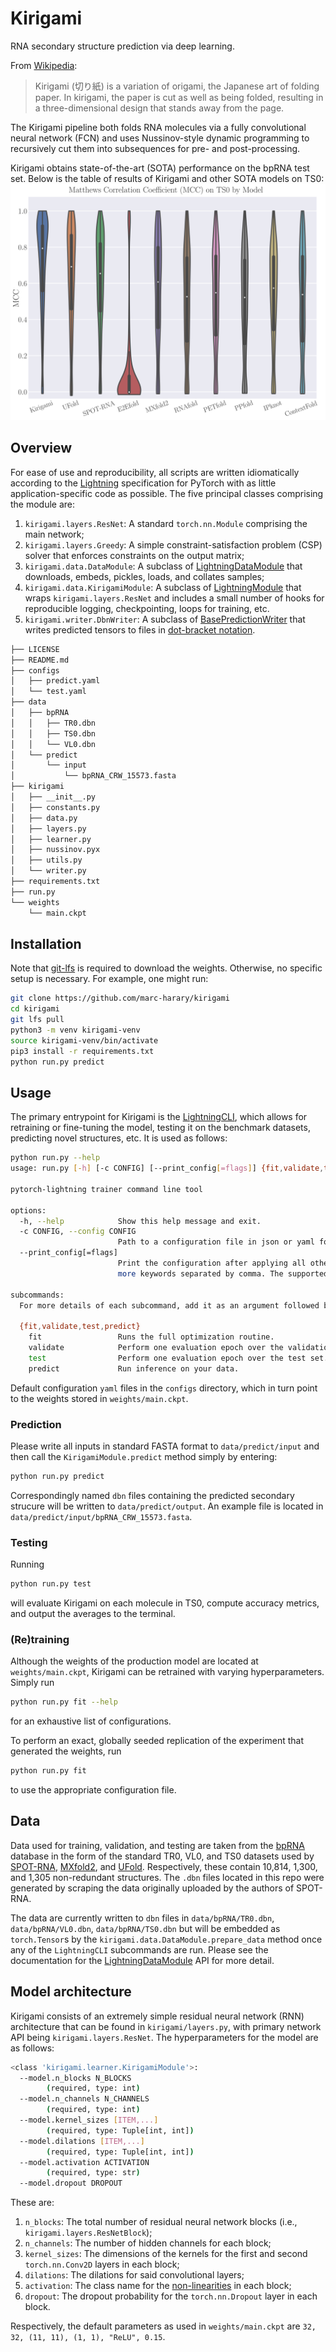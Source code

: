 # Kirigami

RNA secondary structure prediction via deep learning.

From [Wikipedia](https://en.wikipedia.org/wiki/Kirigami):

> Kirigami (切り紙) is a variation of origami, the Japanese art of folding paper. In kirigami, the paper is cut as well as being folded, resulting in a three-dimensional design that stands away from the page.

The Kirigami pipeline both folds RNA molecules via a fully convolutional neural network (FCN) and uses Nussinov-style dynamic programming to recursively cut them into subsequences for pre- and post-processing.

Kirigami obtains state-of-the-art (SOTA) performance on the bpRNA test set. Below is the table of results of Kirigami and other SOTA models on TS0:
<img src="figs/repo-fig1.svg">

## Overview

For ease of use and reproducibility, all scripts are written idiomatically according to the [Lightning](https://www.pytorchlightning.ai) specification for PyTorch with as little application-specific code as possible. The five principal classes comprising the module are:

1. `kirigami.layers.ResNet`: A standard `torch.nn.Module` comprising the main network;
2. `kirigami.layers.Greedy`: A simple constraint-satisfaction problem (CSP) solver that enforces constraints on the output matrix;
3. `kirigami.data.DataModule`: A subclass of [LightningDataModule](https://lightning.ai/docs/pytorch/stable/data/datamodule.html?highlight=datamodule) that downloads, embeds, pickles, loads, and collates samples;
4. `kirigami.data.KirigamiModule`: A subclass of [LightningModule](https://lightning.ai/docs/pytorch/stable/common/lightning_module.html) that wraps `kirigami.layers.ResNet` and includes a small number of hooks for reproducible logging, checkpointing, loops for training, etc.
5. `kirigami.writer.DbnWriter`: A subclass of [BasePredictionWriter](https://lightning.ai/docs/pytorch/latest/api/lightning.pytorch.callbacks.BasePredictionWriter.html) that writes predicted tensors to files in [dot-bracket notation](https://www.tbi.univie.ac.at/RNA/ViennaRNA/doc/html/rna_structure_notations.html).

```bash
├── LICENSE
├── README.md
├── configs
│   ├── predict.yaml
│   └── test.yaml
├── data
│   ├── bpRNA
│   │   ├── TR0.dbn
│   │   ├── TS0.dbn
│   │   └── VL0.dbn
│   └── predict
│       └── input
│           └── bpRNA_CRW_15573.fasta
├── kirigami
│   ├── __init__.py
│   ├── constants.py
│   ├── data.py
│   ├── layers.py
│   ├── learner.py
│   ├── nussinov.pyx
│   ├── utils.py
│   └── writer.py
├── requirements.txt
├── run.py
└── weights
    └── main.ckpt
```

## Installation
Note that [git-lfs](https://git-lfs.com/) is required to download the weights. Otherwise, no specific setup is necessary. For example, one might run:
```bash
git clone https://github.com/marc-harary/kirigami
cd kirigami
git lfs pull
python3 -m venv kirigami-venv
source kirigami-venv/bin/activate
pip3 install -r requirements.txt
python run.py predict
```

## Usage

The primary entrypoint for Kirigami is the [LightningCLI](https://pytorch-lightning.readthedocs.io/en/1.6.5/common/lightning_cli.html), which allows for retraining or fine-tuning the model, testing it on the benchmark datasets, predicting novel structures, etc. It is used as follows:

```bash
python run.py --help
usage: run.py [-h] [-c CONFIG] [--print_config[=flags]] {fit,validate,test,predict} ...

pytorch-lightning trainer command line tool

options:
  -h, --help            Show this help message and exit.
  -c CONFIG, --config CONFIG
                        Path to a configuration file in json or yaml format.
  --print_config[=flags]
                        Print the configuration after applying all other arguments and exit. The optional flags customizes the output and are one or
                        more keywords separated by comma. The supported flags are: comments, skip_default, skip_null.

subcommands:
  For more details of each subcommand, add it as an argument followed by --help.

  {fit,validate,test,predict}
    fit                 Runs the full optimization routine.
    validate            Perform one evaluation epoch over the validation set.
    test                Perform one evaluation epoch over the test set.
    predict             Run inference on your data.
```
Default configuration `yaml` files in the `configs` directory, which in turn point to the weights stored in `weights/main.ckpt`. 

### Prediction

Please write all inputs in standard FASTA format to `data/predict/input` and then call the `KirigamiModule.predict` method simply by entering:
```bash
python run.py predict
```
Correspondingly named `dbn` files containing the predicted secondary strucure will be written to `data/predict/output`. An example file is located in `data/predict/input/bpRNA_CRW_15573.fasta`.

### Testing

Running 
```bash
python run.py test
```
will evaluate Kirigami on each molecule in TS0, compute accuracy metrics, and output the averages to the terminal.


### (Re)training

Although the weights of the production model are located at `weights/main.ckpt`, Kirigami can be retrained with varying hyperparameters. Simply run 
```bash
python run.py fit --help
```
for an exhaustive list of configurations.

To perform an exact, globally seeded replication of the experiment that generated the weights, run
```bash
python run.py fit
```
to use the appropriate configuration file.


## Data

Data used for training, validation, and testing are taken from the [bpRNA](https://bprna.cgrb.oregonstate.edu/) database in the form of the standard TR0, VL0, and TS0 datasets used by [SPOT-RNA](https://github.com/jaswindersingh2/SPOT-RNA), [MXfold2](https://github.com/mxfold/mxfold2), and [UFold](https://github.com/uci-cbcl/UFold). Respectively, these contain 10,814, 1,300, and 1,305 non-redundant structures. The `.dbn` files located in this repo were generated by scraping the data originally uploaded by the authors of SPOT-RNA.

The data are currently written to `dbn` files in `data/bpRNA/TR0.dbn`, `data/bpRNA/VL0.dbn`, `data/bpRNA/TS0.dbn` but will be embedded as `torch.Tensor`s by the `kirigami.data.DataModule.prepare_data` method once any of the `LightningCLI` subcommands are run. Please see the documentation for the [LightningDataModule](https://lightning.ai/docs/pytorch/stable/data/datamodule.html) API for more detail.


## Model architecture

Kirigami consists of an extremely simple residual neural network (RNN) architecture that can be found in `kirigami/layers.py`, with primary network API being `kirigami.layers.ResNet`. The hyperparameters for the model are as follows:

```bash
<class 'kirigami.learner.KirigamiModule'>:
  --model.n_blocks N_BLOCKS
  		(required, type: int)
  --model.n_channels N_CHANNELS
  		(required, type: int)
  --model.kernel_sizes [ITEM,...]
  		(required, type: Tuple[int, int])
  --model.dilations [ITEM,...]
  		(required, type: Tuple[int, int])
  --model.activation ACTIVATION
  		(required, type: str)
  --model.dropout DROPOUT
```

These are:
1. `n_blocks`: The total number of residual neural network blocks (i.e., `kirigami.layers.ResNetBlock`);
2. `n_channels`: The number of hidden channels for each block;
3. `kernel_sizes`: The dimensions of the kernels for the first and second `torch.nn.Conv2D` layers in each block;
4. `dilations`: The dilations for said convolutional layers;
5. `activation`: The class name for the [non-linearities](https://pytorch.org/docs/stable/nn.html#non-linear-activations-weighted-sum-nonlinearit ) in each block;
6. `dropout`: The dropout probability for the `torch.nn.Dropout` layer in each block.

Respectively, the default parameters as used in `weights/main.ckpt` are `32, 32, (11, 11), (1, 1), "ReLU", 0.15`.
